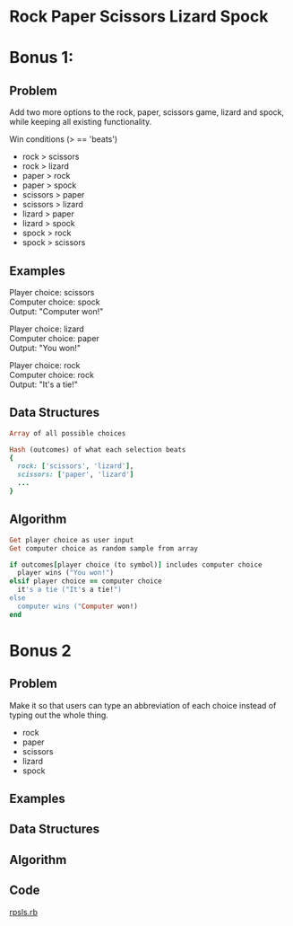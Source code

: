 # Rock Paper Scissors Lizard Spock

# Bonus 1:

## Problem

Add two more options to the rock, paper, scissors game, lizard and spock, while keeping all existing functionality.

Win conditions (> == 'beats')
- rock > scissors
- rock > lizard
- paper > rock
- paper > spock
- scissors > paper
- scissors > lizard
- lizard > paper
- lizard > spock
- spock > rock
- spock > scissors

## Examples

Player choice: scissors<br>
Computer choice: spock<br>
Output: "Computer won!"

Player choice: lizard<br>
Computer choice: paper<br>
Output: "You won!"

Player choice: rock<br>
Computer choice: rock<br>
Output: "It's a tie!"

## Data Structures
```ruby
Array of all possible choices

Hash (outcomes) of what each selection beats
{
  rock: ['scissors', 'lizard'],
  scissors: ['paper', 'lizard']
  ...
}
```
## Algorithm
```ruby
Get player choice as user input
Get computer choice as random sample from array

if outcomes[player choice (to symbol)] includes computer choice
  player wins ("You won!")
elsif player choice == computer choice
  it's a tie ("It's a tie!")
else
  computer wins ("Computer won!)
end

```

# Bonus 2

## Problem

Make it so that users can type an abbreviation of each choice instead of typing out the whole thing.

- rock
- paper
- scissors
- lizard
- spock


## Examples

## Data Structures

## Algorithm

## Code
[rpsls.rb](/rpsls.rb)